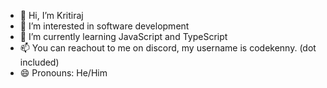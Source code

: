 - 👋 Hi, I’m Kritiraj
- 👀 I’m interested in software development
- 🌱 I’m currently learning JavaScript and TypeScript
- 📫 You can reachout to me on discord, my username is codekenny. (dot included)
- 😄 Pronouns: He/Him

<!---
Kritiraj-Dev/Kritiraj-Dev is a ✨ special ✨ repository because its `README.md` (this file) appears on your GitHub profile.
You can click the Preview link to take a look at your changes.
--->

